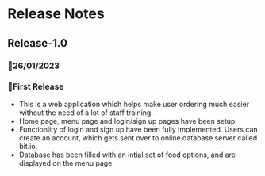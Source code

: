 # **Release Notes**

## **Release-1.0** 
### 📅26/01/2023
### 🎉First Release
- This is a web application which helps make user ordering much easier without the need of a lot of staff training.
- Home page, menu page and login/sign up pages have been setup.
- Functionlity of login and sign up have been fully implemented. Users can create an account, which gets sent over to online database server called bit.io.
- Database has been filled with an intial set of food options, and are displayed on the menu page.
